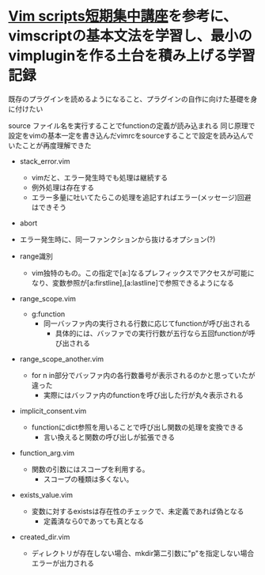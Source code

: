 # [Vim scripts短期集中講座](https://mattn.kaoriya.net/software/vim/20111202085236.htm)を参考に、vimscriptの基本文法を学習し、最小のvimpluginを作る土台を積み上げる学習記録
既存のプラグインを読めるようになること、プラグインの自作に向けた基礎を身に付けたい

source ファイル名を実行することでfunctionの定義が読み込まれる
同じ原理で設定をvimの基本一定を書き込んだvimrcをsourceすることで設定を読み込んでいたことが再度理解できた

- stack_error.vim
	- vimだと、エラー発生時でも処理は継続する
	- 例外処理は存在する
	- エラー多量に吐いてたらこの処理を追記すればエラー(メッセージ)回避はできそう

- abort
 - エラー発生時に、同一ファンクションから抜けるオプション(?)
- range識別
	- vim独特のもの。この指定で[a:]なるプレフィックスでアクセスが可能になり、変数参照が[a:firstline],[a:lastline]で参照できるようになる

- range_scope.vim
	- g:function
		- 同一バッファ内の実行される行数に応じてfunctionが呼び出される
			- 具体的には、バッファでの実行行数が五行なら五回functionが呼び出される

- range_scope_another.vim
	- for n in部分でバッファ内の各行数番号が表示されるのかと思っていたが違った
		- 実際にはバッファ内のfunctionを呼び出した行が丸々表示される

- implicit_consent.vim
	- functionにdict参照を用いることで呼び出し関数の処理を変換できる
		- 言い換えると関数の呼び出しが拡張できる

- function_arg.vim
	- 関数の引数にはスコープを利用する。
		- スコープの種類は多くない。

- exists_value.vim
	- 変数に対するexistsは存在性のチェックで、未定義であれば偽となる
		- 定義済なら0であっても真となる

- created_dir.vim
	- ディレクトリが存在しない場合、mkdir第二引数に"p"を指定しない場合エラーが出力される



